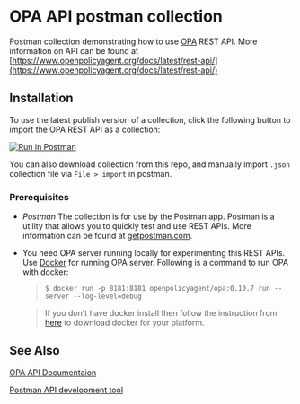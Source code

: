 # OPA API postman collection

Postman collection demonstrating how to use [OPA](https://www.openpolicyagent.org/) REST API. More information on API can be found at [https://www.openpolicyagent.org/docs/latest/rest-api/](https://www.openpolicyagent.org/docs/latest/rest-api/)

## Installation

To use the latest publish version of a collection, click the following button to import the OPA REST API as a collection:

[![Run in Postman](https://run.pstmn.io/button.svg)](https://app.getpostman.com/run-collection/a37391cb5b1d88e10a58)

You can also download collection from this repo, and manually import `.json` collection file via `File > import` in postman.

### Prerequisites

- *Postman* The collection is for use by the Postman app. Postman is a utility that allows you to quickly test and use REST APIs. More information can be found at [getpostman.com](https://www.getpostman.com/).
- You need OPA server running locally for experimenting this REST APIs. Use [Docker](https://www.docker.com/) for running OPA server. Following is a command to run OPA with docker:
    >`$ docker run -p 8181:8181 openpolicyagent/opa:0.10.7 run --server --log-level=debug`

    > If you don't have docker install then follow the instruction from [here](https://docs.docker.com/install/) to download docker for your platform.

## See Also

[OPA API Documentaion](https://www.openpolicyagent.org/docs/latest/rest-api/)

[Postman API development tool](https://www.getpostman.com/)